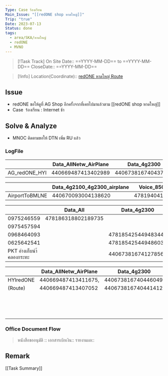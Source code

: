 ```yaml
---
Type: Case ร้องเรียน
Main_Issue: "[[redONE shop หาดใหญ่]]"
Trip: "true"
Date: 2023-07-13
Status: done
tags:
  - area/SKA/หาดใหญ่
  - redONE
  - MVNO
---
```


>[!Task Track]
>On Site Date::   ==YYYY-MM-DD==  to ==YYYY-MM-DD==
>CloseDate::   ==YYYY-MM-DD==

>[!info]
>Location(Coordinate)::  [redONE หาดใหญ่ Route](https://www.google.com/maps/d/viewer?hl=th&mid=1JACwkTyB2hC4ZNRTOSN4Wmc-XNhPDdw&ll=6.957199173811887%2C100.43232699999999&z=12)


## Issue
- redONE ขอให้ดูที่ AG Shop อีกครั้งจากที่เคยไปมาแล้วตาม [[redONE shop หาดใหญ่]]
- Case  ร้องเรียน : Internet  ช้า

## Solve & Analyze
- MNOC ติดตามขอให้ DTN เพิ่ม RU แล้ว

### LogFile

|                  | Data_AllNetw_AirPlane | Data_4g2300        | Data_4g2100        | Data_3g2100        | VoiceAllNetw_250s_airplane | AIS_RSRP           | DTAC_RSRP          |
| ---------------- | --------------------- | ------------------ | ------------------ | ------------------ | -------------------------- | ------------------ | ------------------ |
| AG_redONE_HYI    | 440669487413402989    | 440673816740437983 | 478239112539742326 | 478186318801739106 | 478185425448541476         | 478194041152939103 | 440670093003791685 |
   

|                | Data_4g2100_4g2300_airplane | Voice_850MHz_30s   |
| -------------- | --------------------------- | ------------------ |
| AirportToBMLNE | 440670093004138620          | 478194041153284211 |


|                          | Data_All           | Data_4g2300        | Data_4g2100        | Data_AllNetw_Airplane | VoiceAllNetw_250s  | data_850MHz_NBTC   | 
| ------------------------ | ------------------ | ------------------ | ------------------ | --------------------- | ------------------ | ------------------ |
| 0975246559               | 478186318802189735 |                    |                    |                       |                    |                    |
| 0975457594               |                    |                    |                    |                       | 478185425449335473 |                    |
| 0968464093               |                    | 478185425449483440 | 478239112540683617 | 440670093004733637    |                    |                    |
| 0625642541               |                    | 478185425449486038 | 478239112540686264 | 440670093004736239    |                    |                    |
| PKT อ่างเก็บนำ้คลองกระทะ |                    | 440673816741278565 | 478239112540582789 |                       | 440670093004632849 | 440668035715298166 |

|           | Data_AllNetw_AirPlane | Data_4g2300         | Data_4g2100         | Data_3G2100         | data_850MHz_NBTC    | VoiceAllNetw_250s_airplane | AIS_4G__RSRP        | DTAC_RSRP           |
| --------- | --------------------- | ------------------- | ------------------- | ------------------- | ------------------- | -------------------------- | ------------------- | ------------------- |
| HYIredONE | 440669487413411675,   | 440673816740446049, | 478239112539757555, | 478186318801754994, | 440668035714465566, | 478185425448550197,        | 478194041152945983, | 440670093003800479, |
| (Route)   | 440669487413407052    | 440673816740441412  | 478239112539753908, | 478186318801751375, | 440668035714461166  | 478185425448545824         | 478194041152941614  | 440670093003795984  | 
|           |                       |                     | 478239112539750256, | 478186318801747756, |                     |                            |                     |                     |
|           |                       |                     | 478239112539747001  | 478186318801747044, |                     |                            |                     |                     |
|           |                       |                     |                     | 478186318801743424  |                     |                            |                     |                     |
|           |                       |                     |                     |                     |                     |                            |                     |                     |



### Office Document Flow
>หนังสือขออนุมัติ :: 
>เอกสารเบิกเงิน::
>รายงานผล::

## Remark





[[Task Summary]]




